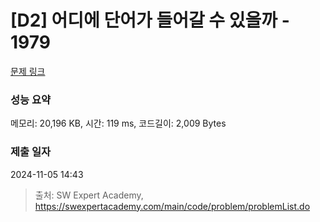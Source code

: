 # [D2] 어디에 단어가 들어갈 수 있을까 - 1979 

[문제 링크](https://swexpertacademy.com/main/code/problem/problemDetail.do?contestProbId=AV5PuPq6AaQDFAUq) 

### 성능 요약

메모리: 20,196 KB, 시간: 119 ms, 코드길이: 2,009 Bytes

### 제출 일자

2024-11-05 14:43



> 출처: SW Expert Academy, https://swexpertacademy.com/main/code/problem/problemList.do